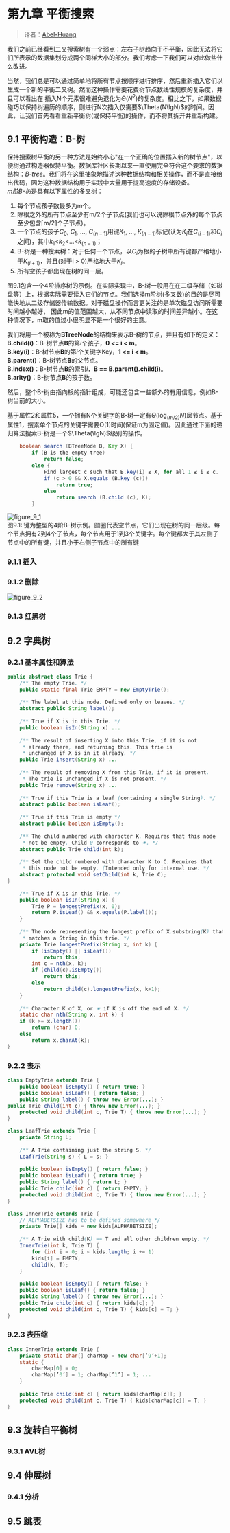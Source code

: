 # 第九章 平衡搜索

> 译者：[Abel-Huang](https://github.com/Abel-Huang)

我们之前已经看到二叉搜索树有一个弱点：左右子树趋向于不平衡，因此无法将它们所表示的数据集划分成两个同样大小的部分。我们考虑一下我们可以对此做些什么改进。

当然，我们总是可以通过简单地将所有节点按顺序进行排序，然后重新插入它们以生成一个新的平衡二叉树。然而这种操作需要花费树节点数线性规模的复杂度，并且可以看出在 插入N个元素很难避免退化为$\Theta(N^2)$的复杂度。相比之下，如果数据碰巧以保持树遍历的顺序，则进行N次插入仅需要$\Theta(N\lgN)$的时间。因此，让我们首先看看重新平衡树(或保持平衡)的操作，而不将其拆开并重新构建。

## 9.1 平衡构造：B-树
保持搜索树平衡的另一种方法是始终小心"在一个正确的位置插入新的树节点"，以便树通过构造器保持平衡。数据库社区长期以来一直使用完全符合这个要求的数据结构：*B-tree*。我们将在这里抽象地描述这种数据结构和相关操作，而不是直接给出代码，因为这种数据结构用于实践中大量用于提高速度的存储设备。  
*m阶B-树*是具有以下属性的多叉树：  
   1. 每个节点孩子数最多为m个。
   2. 除根之外的所有节点至少有m/2个子节点(我们也可以说除根节点外的每个节点至少包含⌈m/2⌉个子节点)。
   3. 一个节点的孩子$C_0$, $C_1$, ..., $C_(n-1)$用键$K_1$, ..., $K_(n-1)$标记(认为$K_i$在$C_(i-1)$和$C_i$之间)，其中$k_1$<$k_2$<...<$k_(n-1)$；
   4. B-树是一种搜索树：对于任何一个节点，以$C_i$为根的子树中所有键都严格地小于$K_(i+1)$，并且(对于i > 0)严格地大于$K_i$。
   5. 所有空孩子都出现在树的同一层。

图9.1包含一个4阶排序树的示例。在实际实现中，B-树一般用在在二级存储（如磁盘等）上，根据实际需要读入它们的节点。我们选择m阶树(多叉数)的目的是尽可能快地从二级存储器传输数据。对于磁盘操作而言更关注的是单次磁盘访问所需要时间越小越好，
因此m的值范围越大，从不同节点中读取的时间差异越小。在这种情况下，**m**取的值过小很明显不是一个很好的主意。

我们将用一个被称为**BTreeNode**的结构来表示B-树的节点，并且有如下的定义：  
**B.child(i)**：B-树节点**B**的第*i*个孩子，**0 <= i < m**。  
**B.key(i)**：B-树节点**B**的第*i*个关键字Key，**1 <= i < m**。  
**B.parent()**：B-树节点**B**的父节点。  
**B.index()**：B-树节点**B**的索引*i*，**B == B.parent().child(i)**。  
**B.arity()**：B-树节点**B**的孩子数。

然后，整个B-树由指向根的指针组成，可能还包含一些额外的有用信息，例如B-树当前的大小。

基于属性2和属性5，一个拥有N个关键字的B-树一定有$\Theta(\log_(m/2)N)$层节点。基于属性1，搜索单个节点的关键字需要O(1)时间(保证m为固定值)。因此通过下面的递归算法搜索B-树是一个$\Theta(\lgN)$级别的操作。

```java
    boolean search (BTreeNode B, Key X) {
        if (B is the empty tree)
            return false;
        else {
            Find largest c such that B.key(i) ≤ X, for all 1 ≤ i ≤ c.
            if (c > 0 && X.equals (B.key (c)))
                return true;
            else
                return search (B.child (c), K);
        }
```
![figure_9_1](https://github.com/Abel-Huang/cs61b-textbook-zh/blob/master/zh/img/figure_9_1.png)    
图9.1:  键为整型的4阶B-树示例。圆圈代表空节点，它们出现在树的同一层级。每个节点拥有2到4个子节点，每个节点用于1到3个关键字。每个键都大于其左侧子节点中的所有键，并且小于右侧子节点中的所有键

### 9.1.1 插入

### 9.1.2 删除
![figure_9_2](https://github.com/Abel-Huang/cs61b-textbook-zh/blob/master/zh/img/figure_9_2.jpg)

### 9.1.3 红黑树

## 9.2 字典树

### 9.2.1 基本属性和算法
```java
public abstract class Trie {
    /** The empty Trie. */
    public static final Trie EMPTY = new EmptyTrie();
    
    /** The label at this node. Defined only on leaves. */
    abstract public String label();
    
    /** True if X is in this Trie. */
    public boolean isIn(String x) ...
    
    /** The result of inserting X into this Trie, if it is not
     * already there, and returning this. This trie is
     * unchanged if X is in it already. */
    public Trie insert(String x) ...
    
    /** The result of removing X from this Trie, if it is present.
     * The trie is unchanged if X is not present. */
    public Trie remove(String x) ...
    
    /** True if this Trie is a leaf (containing a single String). */
    abstract public boolean isLeaf();
    
    /** True if this Trie is empty */
    abstract public boolean isEmpty();
    
    /** The child numbered with character K. Requires that this node
     * not be empty. Child 0 corresponds to ✷. */
    abstract public Trie child(int k);
    
    /** Set the child numbered with character K to C. Requires that
     * this node not be empty. (Intended only for internal use. */
    abstract protected void setChild(int k, Trie C);
}
```

```java
    /** True if X is in this Trie. */
    public boolean isIn(String x) {
        Trie P = longestPrefix(x, 0);
        return P.isLeaf() && x.equals(P.label());
    }
    
    /** The node representing the longest prefix of X.substring(K) that
     * matches a String in this trie. */
    private Trie longestPrefix(String x, int k) {
        if (isEmpty() || isLeaf())
            return this;
        int c = nth(x, k);
        if (child(c).isEmpty())
            return this;
        else
            return child(c).longestPrefix(x, k+1);
    }
    
    /** Character K of X, or ✷ if K is off the end of X. */
    static char nth(String x, int k) {
    if (k >= x.length())
        return (char) 0;
    else
        return x.charAt(k);
}
```
### 9.2.2 表示

```java
class EmptyTrie extends Trie {
    public boolean isEmpty() { return true; }
    public boolean isLeaf() { return false; }
    public String label() { throw new Error(...); }
public Trie child(int c) { throw new Error(...); }
    protected void child(int c, Trie T) { throw new Error(...); }
}

class LeafTrie extends Trie {
    private String L;
    
    /** A Trie containing just the string S. */
    LeafTrie(String s) { L = s; }
    
    public boolean isEmpty() { return false; }
    public boolean isLeaf() { return true; }
    public String label() { return L; }
    public Trie child(int c) { return EMPTY; }
    protected void child(int c, Trie T) { throw new Error(...); }
}

class InnerTrie extends Trie {
    // ALPHABETSIZE has to be defined somewhere */
    private Trie[] kids = new kids[ALPHABETSIZE];
    
    /** A Trie with child(K) == T and all other children empty. */
    InnerTrie(int k, Trie T) {
        for (int i = 0; i < kids.length; i += 1)
        kids[i] = EMPTY;
        child(k, T);
    }
    
    public boolean isEmpty() { return false; }
    public boolean isLeaf() { return false; }
    public String label() { throw new Error(...); }
    public Trie child(int c) { return kids[c]; }
    protected void child(int c, Trie T) { kids[c] = T; }
}
```
### 9.2.3 表压缩
```java
class InnerTrie extends Trie {
    private static char[] charMap = new char[’9’+1];
    static {
        charMap[0] = 0;
        charMap[’0’] = 1; charMap[’1’] = 1; ...
    }
    
    public Trie child(int c) { return kids[charMap[c]]; }
    protected void child(int c, Trie T) { kids[charMap[c]] = T; }
}
```
## 9.3 旋转自平衡树

### 9.3.1 AVL树

## 9.4 伸展树

### 9.4.1 分析

## 9.5 跳表